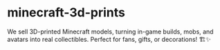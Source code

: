 # minecraft-3d-prints
We sell 3D-printed Minecraft models, turning in-game builds, mobs, and avatars into real collectibles. Perfect for fans, gifts, or decorations! 🏗️✨
